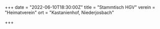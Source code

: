 +++
date = "2022-06-10T18:30:00Z"
title = "Stammtisch HGV"
verein = "Heimatverein"
ort = "Kastanienhof, Niederjosbach"

+++
